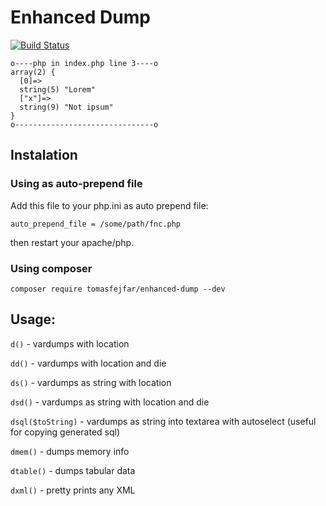 # Enhanced Dump

[![Build Status](https://travis-ci.org/tomasfejfar/enhanced-dump.svg?branch=master)](https://travis-ci.org/tomasfejfar/enhanced-dump)
````
o----php in index.php line 3----o
array(2) {
  [0]=>
  string(5) "Lorem"
  ["x"]=>
  string(9) "Not ipsum"
}
o-------------------------------o
````

## Instalation

### Using as auto-prepend file

Add this file to your php.ini as auto prepend file:

`auto_prepend_file = /some/path/fnc.php`

then restart your apache/php. 

### Using composer

`composer require tomasfejfar/enhanced-dump --dev`

## Usage:
`d()` - vardumps with location

`dd()` - vardumps with location and die 

`ds()` - vardumps as string with location

`dsd()` - vardumps as string with location and die

`dsql($toString)` - vardumps as string into textarea with autoselect (useful for copying generated sql)

`dmem()` - dumps memory info

`dtable()` - dumps tabular data

`dxml()` - pretty prints any XML
